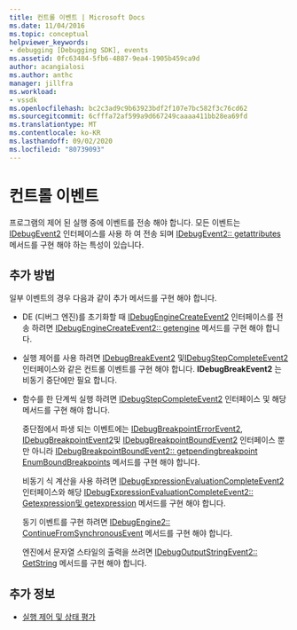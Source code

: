 ```yaml
---
title: 컨트롤 이벤트 | Microsoft Docs
ms.date: 11/04/2016
ms.topic: conceptual
helpviewer_keywords:
- debugging [Debugging SDK], events
ms.assetid: 0fc63484-5fb6-4887-9ea4-1905b459ca9d
author: acangialosi
ms.author: anthc
manager: jillfra
ms.workload:
- vssdk
ms.openlocfilehash: bc2c3ad9c9b63923bdf2f107e7bc582f3c76cd62
ms.sourcegitcommit: 6cfffa72af599a9d667249caaaa411bb28ea69fd
ms.translationtype: MT
ms.contentlocale: ko-KR
ms.lasthandoff: 09/02/2020
ms.locfileid: "80739093"
---
```

# <a name="control-events"></a>컨트롤 이벤트
프로그램의 제어 된 실행 중에 이벤트를 전송 해야 합니다. 모든 이벤트는 [IDebugEvent2](../../extensibility/debugger/reference/idebugevent2.md) 인터페이스를 사용 하 여 전송 되며 [IDebugEvent2:: getattributes](../../extensibility/debugger/reference/idebugevent2-getattributes.md) 메서드를 구현 해야 하는 특성이 있습니다.

## <a name="additional-methods"></a>추가 방법
 일부 이벤트의 경우 다음과 같이 추가 메서드를 구현 해야 합니다.

- DE (디버그 엔진)를 초기화할 때 [IDebugEngineCreateEvent2](../../extensibility/debugger/reference/idebugenginecreateevent2.md) 인터페이스를 전송 하려면 [IDebugEngineCreateEvent2:: getengine](../../extensibility/debugger/reference/idebugenginecreateevent2-getengine.md) 메서드를 구현 해야 합니다.

- 실행 제어를 사용 하려면 [IDebugBreakEvent2](../../extensibility/debugger/reference/idebugbreakevent2.md) 및[IDebugStepCompleteEvent2](../../extensibility/debugger/reference/idebugstepcompleteevent2.md) 인터페이스와 같은 컨트롤 이벤트를 구현 해야 합니다. **IDebugBreakEvent2** 는 비동기 중단에만 필요 합니다.

- 함수를 한 단계씩 실행 하려면 [IDebugStepCompleteEvent2](../../extensibility/debugger/reference/idebugstepcompleteevent2.md) 인터페이스 및 해당 메서드를 구현 해야 합니다.

  중단점에서 파생 되는 이벤트에는 [IDebugBreakpointErrorEvent2](../../extensibility/debugger/reference/idebugbreakpointerrorevent2.md), [IDebugBreakpointEvent2](../../extensibility/debugger/reference/idebugbreakpointevent2.md)및 [IDebugBreakpointBoundEvent2](../../extensibility/debugger/reference/idebugbreakpointboundevent2.md) 인터페이스 뿐만 아니라 [IDebugBreakpointBoundEvent2:: getpendingbreakpoint](../../extensibility/debugger/reference/idebugbreakpointboundevent2-getpendingbreakpoint.md) [EnumBoundBreakpoints](../../extensibility/debugger/reference/idebugbreakpointboundevent2-enumboundbreakpoints.md) 메서드를 구현 해야 합니다.

  비동기 식 계산을 사용 하려면 [IDebugExpressionEvaluationCompleteEvent2](../../extensibility/debugger/reference/idebugexpressionevaluationcompleteevent2.md) 인터페이스와 해당 [IDebugExpressionEvaluationCompleteEvent2:: Getexpression](../../extensibility/debugger/reference/idebugexpressionevaluationcompleteevent2-getexpression.md)[및 getexpression](../../extensibility/debugger/reference/idebugexpressionevaluationcompleteevent2-getresult.md) 메서드를 구현 해야 합니다.

  동기 이벤트를 구현 하려면 [IDebugEngine2:: ContinueFromSynchronousEvent](../../extensibility/debugger/reference/idebugengine2-continuefromsynchronousevent.md) 메서드를 구현 해야 합니다.

  엔진에서 문자열 스타일의 출력을 쓰려면 [IDebugOutputStringEvent2:: GetString](../../extensibility/debugger/reference/idebugoutputstringevent2-getstring.md) 메서드를 구현 해야 합니다.

## <a name="see-also"></a>추가 정보
- [실행 제어 및 상태 평가](../../extensibility/debugger/execution-control-and-state-evaluation.md)
